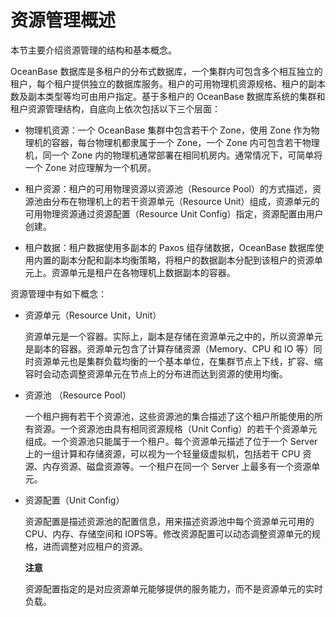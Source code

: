 资源管理概述 
===========================

本节主要介绍资源管理的结构和基本概念。

OceanBase 数据库是多租户的分布式数据库，一个集群内可包含多个相互独立的租户，每个租户提供独立的数据库服务。租户的可用物理机资源规格、租户的副本数及副本类型等均可由用户指定。基于多租户的 OceanBase 数据库系统的集群和租户资源管理结构，自底向上依次包括以下三个层面：

* 物理机资源：一个 OceanBase 集群中包含若干个 Zone，使用 Zone 作为物理机的容器，每台物理机都隶属于一个 Zone，一个 Zone 内可包含若干物理机，同一个 Zone 内的物理机通常部署在相同机房内。通常情况下，可简单将一个 Zone 对应理解为一个机房。

  

* 租户资源：租户的可用物理资源以资源池（Resource Pool）的方式描述，资源池由分布在物理机上的若干资源单元（Resource Unit）组成，资源单元的可用物理资源通过资源配置（Resource Unit Config）指定，资源配置由用户创建。

  

* 租户数据：租户数据使用多副本的 Paxos 组存储数据，OceanBase 数据库使用内置的副本分配和副本均衡策略，将租户的数据副本分配到该租户的资源单元上。资源单元是租户在各物理机上数据副本的容器。

  




资源管理中有如下概念：

* 资源单元（Resource Unit，Unit）

  资源单元是一个容器。实际上，副本是存储在资源单元之中的，所以资源单元是副本的容器。资源单元包含了计算存储资源（Memory、CPU 和 IO 等）同时资源单元也是集群负载均衡的一个基本单位，在集群节点上下线，扩容、缩容时会动态调整资源单元在节点上的分布进而达到资源的使用均衡。
  

* 资源池 （Resource Pool）

  一个租户拥有若干个资源池，这些资源池的集合描述了这个租户所能使用的所有资源。一个资源池由具有相同资源规格（Unit Config）的若干个资源单元组成。一个资源池只能属于一个租户。每个资源单元描述了位于一个 Server 上的一组计算和存储资源，可以视为一个轻量级虚拟机，包括若干 CPU 资源、内存资源、磁盘资源等。一个租户在同一个 Server 上最多有一个资源单元。
  

* 资源配置（Unit Config）

  资源配置是描述资源池的配置信息，用来描述资源池中每个资源单元可用的 CPU、内存、存储空间和 IOPS等。修改资源配置可以动态调整资源单元的规格，进而调整对应租户的资源。
  
  **注意**

  
  资源配置指定的是对应资源单元能够提供的服务能力，而不是资源单元的实时负载。
  



